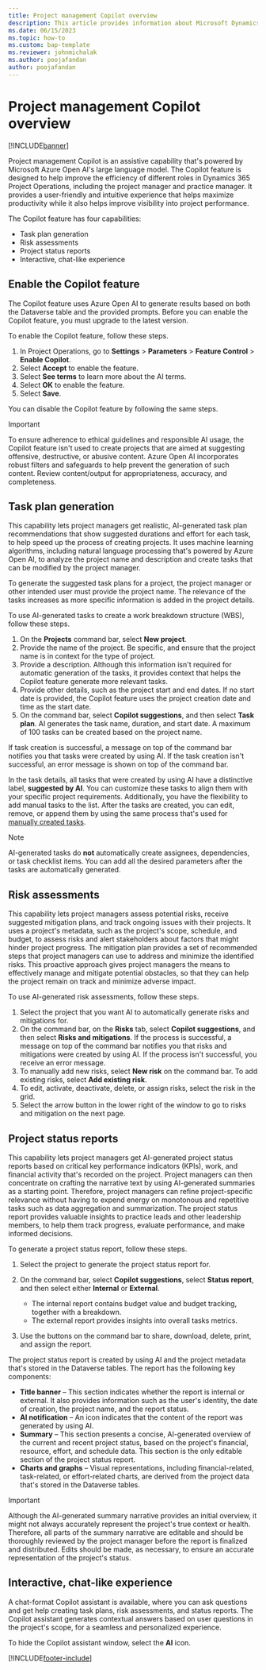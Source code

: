 ```yaml
---
title: Project management Copilot overview
description: This article provides information about Microsoft Dynamics 365 Project management Copilot features.
ms.date: 06/15/2023
ms.topic: how-to
ms.custom: bap-template
ms.reviewer: johnmichalak
ms.author: poojafandan
author: poojafandan
---
```


# Project management Copilot overview

[!INCLUDE[banner](../includes/preview-banner.md)]

Project management Copilot is an assistive capability that's powered by Microsoft Azure Open AI's large language model. The Copilot feature is designed to help improve the efficiency of different roles in Dynamics 365 Project Operations, including the project manager and practice manager. It provides a user-friendly and intuitive experience that helps maximize productivity while it also helps improve visibility into project performance.

The Copilot feature has four capabilities:

- Task plan generation
- Risk assessments
- Project status reports
- Interactive, chat-like experience

## Enable the Copilot feature

The Copilot feature uses Azure Open AI to generate results based on both the Dataverse table and the provided prompts. Before you can enable the Copilot feature, you must upgrade to the latest version.

To enable the Copilot feature, follow these steps.

1. In Project Operations, go to **Settings** \> **Parameters** \> **Feature Control** \> **Enable Copilot**.
1. Select **Accept** to enable the feature.
1. Select **See terms** to learn more about the AI terms.
1. Select **OK** to enable the feature.
1. Select **Save**.

You can disable the Copilot feature by following the same steps.

> [!IMPORTANT]
> To ensure adherence to ethical guidelines and responsible AI usage, the Copilot feature isn't used to create projects that are aimed at suggesting offensive, destructive, or abusive content. Azure Open AI incorporates robust filters and safeguards to help prevent the generation of such content. Review content/output for appropriateness, accuracy, and completeness. 

## Task plan generation

This capability lets project managers get realistic, AI-generated task plan recommendations that show suggested durations and effort for each task, to help speed up the process of creating projects. It uses machine learning algorithms, including natural language processing that's powered by Azure Open AI, to analyze the project name and description and create tasks that can be modified by the project manager.

To generate the suggested task plans for a project, the project manager or other intended user must provide the project name. The relevance of the tasks increases as more specific information is added in the project details.

To use AI-generated tasks to create a work breakdown structure (WBS), follow these steps.

1. On the **Projects** command bar, select **New project**.
1. Provide the name of the project. Be specific, and ensure that the project name is in context for the type of project.
1. Provide a description. Although this information isn't required for automatic generation of the tasks, it provides context that helps the Copilot feature generate more relevant tasks.
1. Provide other details, such as the project start and end dates. If no start date is provided, the Copilot feature uses the project creation date and time as the start date.
1. On the command bar, select **Copilot suggestions**, and then select **Task plan**. AI generates the task name, duration, and start date. A maximum of 100 tasks can be created based on the project name.

If task creation is successful, a message on top of the command bar notifies you that tasks were created by using AI. If the task creation isn't successful, an error message is shown on top of the command bar.

In the task details, all tasks that were created by using AI have a distinctive label, **suggested by AI**. You can customize these tasks to align them with your specific project requirements. Additionally, you have the flexibility to add manual tasks to the list. After the tasks are created, you can edit, remove, or append them by using the same process that's used for [manually created tasks](create-wbs.md). 

> [!NOTE]
> AI-generated tasks do **not** automatically create assignees, dependencies, or task checklist items. You can add all the desired parameters after the tasks are automatically generated.

## Risk assessments

This capability lets project managers assess potential risks, receive suggested mitigation plans, and track ongoing issues with their projects. It uses a project's metadata, such as the project's scope, schedule, and budget, to assess risks and alert stakeholders about factors that might hinder project progress. The mitigation plan provides a set of recommended steps that project managers can use to address and minimize the identified risks. This proactive approach gives project managers the means to effectively manage and mitigate potential obstacles, so that they can help the project remain on track and minimize adverse impact.

To use AI-generated risk assessments, follow these steps.

1. Select the project that you want AI to automatically generate risks and mitigations for.
1. On the command bar, on the **Risks** tab, select **Copilot suggestions**, and then select **Risks and mitigations**. If the process is successful, a message on top of the command bar notifies you that risks and mitigations were created by using AI. If the process isn't successful, you receive an error message.
1. To manually add new risks, select **New risk** on the command bar. To add existing risks, select **Add existing risk**.
1. To edit, activate, deactivate, delete, or assign risks, select the risk in the grid.
1. Select the arrow button in the lower right of the window to go to risks and mitigation on the next page.

## Project status reports

This capability lets project managers get AI-generated project status reports based on critical key performance indicators (KPIs), work, and financial activity that's recorded on the project. Project managers can then concentrate on crafting the narrative text by using AI-generated summaries as a starting point. Therefore, project managers can refine project-specific relevance without having to expend energy on monotonous and repetitive tasks such as data aggregation and summarization. The project status report provides valuable insights to practice leads and other leadership members, to help them track progress, evaluate performance, and make informed decisions.

To generate a project status report, follow these steps.

1. Select the project to generate the project status report for.
1. On the command bar, select **Copilot suggestions**, select **Status report**, and then select either **Internal** or **External**.

    - The internal report contains budget value and budget tracking, together with a breakdown.
    - The external report provides insights into overall tasks metrics.

1. Use the buttons on the command bar to share, download, delete, print, and assign the report.

The project status report is created by using AI and the project metadata that's stored in the Dataverse tables. The report has the following key components:

- **Title banner** – This section indicates whether the report is internal or external. It also provides information such as the user's identity, the date of creation, the project name, and the report status.
- **AI notification** – An icon indicates that the content of the report was generated by using AI.
- **Summary** – This section presents a concise, AI-generated overview of the current and recent project status, based on the project's financial, resource, effort, and schedule data. This section is the only editable section of the project status report.
- **Charts and graphs** – Visual representations, including financial-related, task-related, or effort-related charts, are derived from the project data that's stored in the Dataverse tables. 

> [!IMPORTANT]
> Although the AI-generated summary narrative provides an initial overview, it might not always accurately represent the project's true context or health. Therefore, all parts of the summary narrative are editable and should be thoroughly reviewed by the project manager before the report is finalized and distributed. Edits should be made, as necessary, to ensure an accurate representation of the project's status.

## Interactive, chat-like experience

A chat-format Copilot assistant is available, where you can ask questions and get help creating task plans, risk assessments, and status reports. The Copilot assistant generates contextual answers based on user questions in the project's scope, for a seamless and personalized experience.

To hide the Copilot assistant window, select the **AI** icon.

[!INCLUDE[footer-include](../includes/footer-banner.md)]
